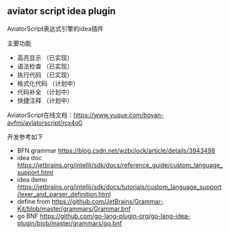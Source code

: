## aviator script idea plugin

AviatorScript表达式引擎的idea插件

主要功能
- 高亮显示   （已实现）
- 语法检查   （已实现）
- 执行代码   （已实现）
- 格式化代码 （计划中）
- 代码补全   （计划中）
- 快捷注释    （计划中）

AviatorScript在线文档：https://www.yuque.com/boyan-avfmj/aviatorscript/rcx4q0

开发参考如下
- BFN grammar https://blog.csdn.net/wzbclock/article/details/3943498
- idea doc https://jetbrains.org/intellij/sdk/docs/reference_guide/custom_language_support.html
- idea demo https://jetbrains.org/intellij/sdk/docs/tutorials/custom_language_support/lexer_and_parser_definition.html
- define from https://github.com/JetBrains/Grammar-Kit/blob/master/grammars/Grammar.bnf
- go BNF https://github.com/go-lang-plugin-org/go-lang-idea-plugin/blob/master/grammars/go.bnf

